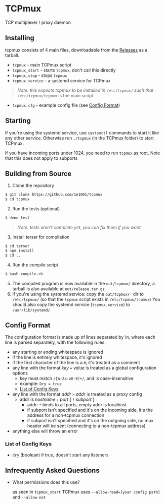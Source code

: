 # TCPmux
TCP multiplexer / proxy daemon

## Installing
tcpmux consists of 4 main files, downloadable from the [Releases](https://github.com/1e1001/tcpmux/releases/) as a tarball.
- `tcpmux` - main TCPmux script
- `tcpmux_start` - starts `tcpmux`, don't call this directly
- `tcpmux_stop` - stops `tcpmux`
- `tcpmux.service` - a systemd service for TCPmux
> *Note: this expects tcpmux to be installed in* `/etc/tcpmux/` *such that* `/etc/tcpmux/tcpmux` is the main script
- `tcpmux.cfg` - example config file (see [Config Format](#config-format))

## Starting
If you're using the systemd service, use `systemctl` commands to start it like any other service. Otherwise run `./tcpmux` (in the TCPmux folder) to start TCPmux.

If you have incoming ports under 1024, you need to run `tcpmux` as root. Note that this does not apply to subports

## Building from Source
1. Clone the repository
```sh
$ git clone https://github.com/1e1001/tcpmux
$ cd tcpmux
```
2. Run the tests (optional)
```sh
$ deno test
```
> *Note: tests aren't complete yet, you can fix them if you want.*
3. Install terser for compilation
```sh
$ cd terser
$ npm install
$ cd ..
```
4. Run the compile script
```sh
$ bash compile.sh
```
5. The compiled program is now available in the `out/tcpmux/` directory, a tarball is also available at `out/release.tar.gz`
6. if you're using the systemd service: copy the `out/tcpmux/ ` dir to `/etc/tcpmux/` (so that the `tcpmux` script exists in `/etc/tcpmux/tcpmux`) You should also copy the systemd service (`tcpmux.service`) to `/usr/lib/systemd/`

## Config Format
The configuration format is made up of lines separated by \n, where each line is parsed separately, with the following rules:
- any starting or ending whitespace is ignored
- if the line is entirely whitespace, it's ignored
- if the first character of the line is a `#`, it's treated as a comment
- any line with the format *key* `=` *value* is treated as a global configuration options
	- key must match `/[A-Za-z0-9]+/`, and is case-insensitive
	- example: `Dry = true`
	- [List of Config Keys](#list-of-config-keys)
- any line with the format *addr* `>` *addr* is treated as a proxy config
	- addr is *hostname* `:` *port* [ `!` *subport* ]
		- addr: `*` binds to all ports, empty addr is localhost
		- if subport isn't specified and it's on the incoming side, it's the address for a non-tcpmux connection
		- if subport isn't specified and it's on the outgoing side, no mux header will be sent (connecting to a non-tcpmux address)
- anything else will throw an error

### List of Config Keys
- `dry` (boolean) if true, doesn't start any listeners

## Infrequently Asked Questions

- What permissions does this use?

	as seen in `tcpmux_start` TCPmux uses `--allow-read=[your config path]` and `--allow-net`
